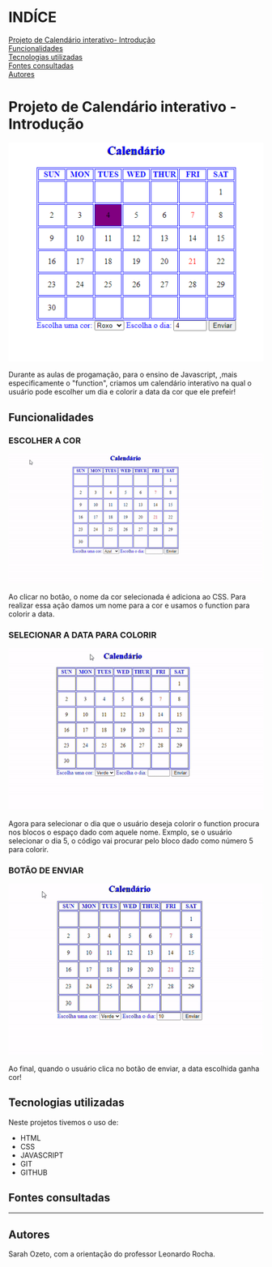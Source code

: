 # INDÍCE
[Projeto de Calendário interativo- Introdução](#projeto-de-calend%C3%A1rio-interativo---introdu%C3%A7%C3%A3o)   
[Funcionalidades](#funcionalidades)  
[Tecnologias utilizadas](#tecnologias-utilizadas)  
[Fontes consultadas](#fontes-consultadas)  
[Autores](#autores)  

# Projeto de Calendário interativo - Introdução

![Imagem da página inicial](IMG/img-calendario.png)

Durante as aulas de progamação, para o ensino de Javascript, ,mais especificamente o "function", criamos um calendário interativo na qual o usuário pode escolher um dia e colorir a data da cor que ele prefeir!

## Funcionalidades

### ESCOLHER A COR
![gif da funcionalidade](IMG/giffun1.gif)

Ao clicar no botão, o nome da cor selecionada é adiciona ao CSS. Para realizar essa ação damos um nome para a cor e usamos o function para colorir a data.

### SELECIONAR A DATA PARA COLORIR
![gif da funcionalidade](IMG/giffun2.gif)

Agora para selecionar o dia que o usuário deseja colorir o function procura nos blocos o espaço dado com aquele nome. Exmplo, se o usuário selecionar o dia 5, o código vai procurar pelo bloco dado como número 5 para colorir. 

### BOTÃO DE ENVIAR
![gif da funcionalidade](IMG/giffun3.gif)

Ao final, quando o usuário clica no botão de enviar, a data escolhida ganha cor!


## Tecnologias utilizadas
Neste projetos tivemos o uso de:
* HTML
* CSS
* JAVASCRIPT
* GIT 
* GITHUB

## Fontes consultadas
---

## Autores
Sarah Ozeto, com a orientação do professor Leonardo Rocha.
